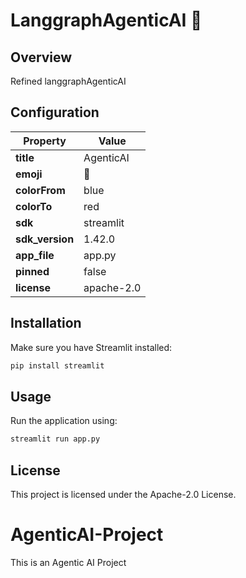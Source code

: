 # LanggraphAgenticAI 🐨

## Overview
Refined langgraphAgenticAI

## Configuration
| Property         | Value       |
|-----------------|------------|
| **title**       | AgenticAI  |
| **emoji**       | 🐨         |
| **colorFrom**   | blue       |
| **colorTo**     | red        |
| **sdk**         | streamlit  |
| **sdk_version** | 1.42.0     |
| **app_file**    | app.py     |
| **pinned**      | false      |
| **license**     | apache-2.0 |

## Installation
Make sure you have Streamlit installed:
```sh
pip install streamlit
```

## Usage
Run the application using:
```sh
streamlit run app.py
```

## License
This project is licensed under the Apache-2.0 License.


# AgenticAI-Project
This is an Agentic AI Project
